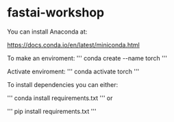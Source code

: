 # fastai-workshop

You can install Anaconda at:

https://docs.conda.io/en/latest/miniconda.html

To make an enviroment:
'''
conda create --name torch
'''

Activate enviroment:
'''
conda activate torch 
'''

To install dependencies you can either:

'''
conda install requirements.txt
'''
or 

'''
pip install requirements.txt
'''

